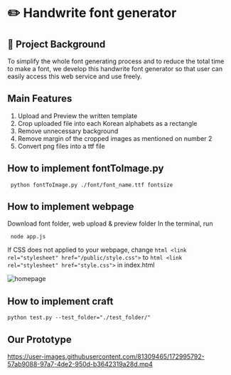 # :pencil2: Handwrite font generator
## :high_brightness: Project Background
To simplify the whole font generating process and to reduce the total time to make a font,
we develop this handwrite font generator
so that user can easily access this web service and use freely.

## Main Features
1. Upload and Preview the written template   
2. Crop uploaded file into each Korean alphabets as a rectangle   
3. Remove unnecessary background   
4. Remove margin of the cropped images as mentioned on number 2   
5. Convert png files into a ttf file   

## How to implement fontToImage.py 
<pre><code> python fontToImage.py ./font/font_name.ttf fontsize </code></pre>

## How to implement webpage
Download font folder, web upload & preview folder
  In the terminal, run 
<pre><code> node app.js </code></pre>
  If CSS does not applied to your webpage, 
  change ```html <link rel="stylesheet" href="/public/style.css">``` to ```html <link rel="stylesheet" href="style.css">``` in index.html
    
    
  ![homepage](https://user-images.githubusercontent.com/81309465/172995534-ded909f5-d361-4dcc-84c4-f6a885ba095d.jpg)
  
## How to implement craft
<code><pre>python test.py --test_folder="./test_folder/" </code></pre>
  
  
## Our Prototype

https://user-images.githubusercontent.com/81309465/172995792-57ab9088-97a7-4de2-950d-b3642319a28d.mp4
